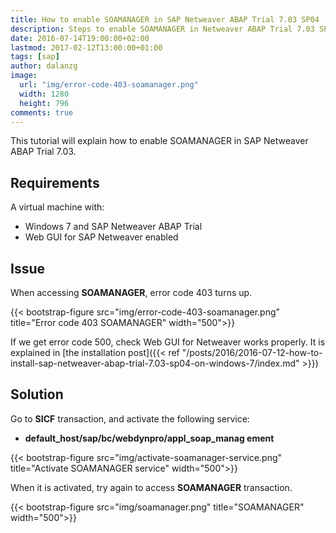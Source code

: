 ```yaml
---
title: How to enable SOAMANAGER in SAP Netweaver ABAP Trial 7.03 SP04
description: Steps to enable SOAMANAGER in Netweaver ABAP Trial 7.03 SP04. Web GUI for Netweaver needs to be available and license has to be applied.
date: 2016-07-14T19:00:00+02:00
lastmod: 2017-02-12T13:00:00+01:00
tags: [sap]
author: dalanzg
image:
  url: "img/error-code-403-soamanager.png"
  width: 1280
  height: 796
comments: true
---
```


This tutorial will explain how to enable SOAMANAGER in SAP Netweaver ABAP Trial 7.03.

## Requirements

A virtual machine with:

- Windows 7 and SAP Netweaver ABAP Trial
- Web GUI for SAP Netweaver enabled

## Issue

When accessing **SOAMANAGER**, error code 403 turns up.

{{< bootstrap-figure src="img/error-code-403-soamanager.png" title="Error code 403 SOAMANAGER" width="500">}}

If we get error code 500, check Web GUI for Netweaver works properly. It is explained in [the installation post]({{< ref "/posts/2016/2016-07-12-how-to-install-sap-netweaver-abap-trial-7.03-sp04-on-windows-7/index.md" >}})

## Solution

Go to **SICF** transaction, and activate the following service:

- **default_host/sap/bc/webdynpro/appl_soap_manag ement**

{{< bootstrap-figure src="img/activate-soamanager-service.png" title="Activate SOAMANAGER service" width="500">}}

When it is activated, try again to access **SOAMANAGER** transaction.

{{< bootstrap-figure src="img/soamanager.png" title="SOAMANAGER" width="500">}}
